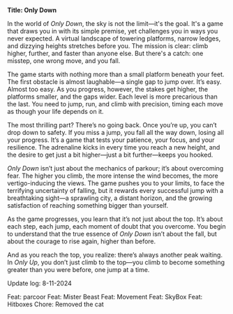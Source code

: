 **Title: Only Down**

In the world of *Only Down*, the sky is not the limit—it's the goal. It's a game that draws you in with its simple premise, yet challenges you in ways you never expected. A virtual landscape of towering platforms, narrow ledges, and dizzying heights stretches before you. The mission is clear: climb higher, further, and faster than anyone else. But there's a catch: one misstep, one wrong move, and you fall. 

The game starts with nothing more than a small platform beneath your feet. The first obstacle is almost laughable—a single gap to jump over. It’s easy. Almost too easy. As you progress, however, the stakes get higher, the platforms smaller, and the gaps wider. Each level is more precarious than the last. You need to jump, run, and climb with precision, timing each move as though your life depends on it.

The most thrilling part? There’s no going back. Once you’re up, you can’t drop down to safety. If you miss a jump, you fall all the way down, losing all your progress. It’s a game that tests your patience, your focus, and your resilience. The adrenaline kicks in every time you reach a new height, and the desire to get just a bit higher—just a bit further—keeps you hooked.

*Only Down* isn’t just about the mechanics of parkour; it’s about overcoming fear. The higher you climb, the more intense the wind becomes, the more vertigo-inducing the views. The game pushes you to your limits, to face the terrifying uncertainty of falling, but it rewards every successful jump with a breathtaking sight—a sprawling city, a distant horizon, and the growing satisfaction of reaching something bigger than yourself.

As the game progresses, you learn that it’s not just about the top. It’s about each step, each jump, each moment of doubt that you overcome. You begin to understand that the true essence of *Only Down* isn’t about the fall, but about the courage to rise again, higher than before.

And as you reach the top, you realize: there’s always another peak waiting. In *Only Up*, you don’t just climb to the top—you climb to become something greater than you were before, one jump at a time.

Update log: 8-11-2024

Feat: parcoor
Feat: Mister Beast
Feat: Movement
Feat: SkyBox
Feat: Hitboxes
Chore: Removed the cat
